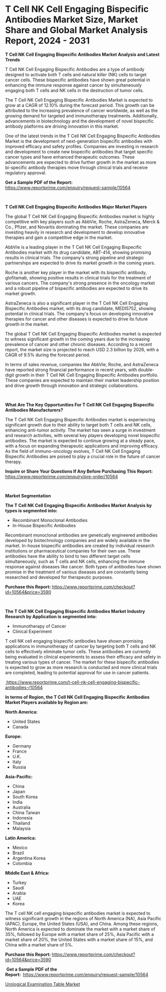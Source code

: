 <p><h1>T Cell NK Cell Engaging Bispecific Antibodies Market Size, Market Share and Global Market Analysis Report, 2024 - 2031</h1></p><p><strong>T Cell NK Cell Engaging Bispecific Antibodies Market Analysis and Latest Trends</strong></p>
<p><p>T Cell NK Cell Engaging Bispecific Antibodies are a type of antibody designed to activate both T cells and natural killer (NK) cells to target cancer cells. These bispecific antibodies have shown great potential in enhancing the immune response against cancer by simultaneously engaging both T cells and NK cells in the destruction of tumor cells.</p><p>The T Cell NK Cell Engaging Bispecific Antibodies Market is expected to grow at a CAGR of 12.10% during the forecast period. This growth can be attributed to the increasing prevalence of cancer worldwide, as well as the growing demand for targeted and immunotherapy treatments. Additionally, advancements in biotechnology and the development of novel bispecific antibody platforms are driving innovation in this market.</p><p>One of the latest trends in the T Cell NK Cell Engaging Bispecific Antibodies Market is the development of next-generation bispecific antibodies with improved efficacy and safety profiles. Companies are investing in research and development to create new bispecific antibodies that target specific cancer types and have enhanced therapeutic outcomes. These advancements are expected to drive further growth in the market as more bi-specific antibody therapies move through clinical trials and receive regulatory approval.</p></p>
<p><strong>Get a Sample PDF of the Report:&nbsp;</strong> <a href="https://www.reportprime.com/enquiry/request-sample/10564">https://www.reportprime.com/enquiry/request-sample/10564</a></p>
<p>&nbsp;</p>
<p><strong>T Cell NK Cell Engaging Bispecific Antibodies Major Market Players</strong></p>
<p><p>The global T Cell NK Cell Engaging Bispecific Antibodies market is highly competitive with key players such as AbbVie, Roche, AstraZeneca, Merck & Co., Pfizer, and Novartis dominating the market. These companies are investing heavily in research and development to develop innovative therapies and gain a competitive edge in the market.</p><p>AbbVie is a leading player in the T Cell NK Cell Engaging Bispecific Antibodies market with its drug candidate, ABT-414, showing promising results in clinical trials. The company's strong pipeline and strategic partnerships are expected to drive its market growth in the coming years.</p><p>Roche is another key player in the market with its bispecific antibody, glofitamab, showing positive results in clinical trials for the treatment of various cancers. The company's strong presence in the oncology market and a robust pipeline of bispecific antibodies are expected to drive its market growth.</p><p>AstraZeneca is also a significant player in the T Cell NK Cell Engaging Bispecific Antibodies market, with its drug candidate, MEDI5752, showing potential in clinical trials. The company's focus on developing innovative therapies for cancer and other diseases is expected to drive its future growth in the market.</p><p>The global T Cell NK Cell Engaging Bispecific Antibodies market is expected to witness significant growth in the coming years due to the increasing prevalence of cancer and other chronic diseases. According to a recent report, the market size is projected to reach USD 2.3 billion by 2026, with a CAGR of 9.5% during the forecast period.</p><p>In terms of sales revenue, companies like AbbVie, Roche, and AstraZeneca have reported strong financial performance in recent years, with double-digit growth in their T Cell NK Cell Engaging Bispecific Antibodies portfolio. These companies are expected to maintain their market leadership position and drive growth through innovation and strategic collaborations.</p></p>
<p>&nbsp;</p>
<p><strong>What Are The Key Opportunities For T Cell NK Cell Engaging Bispecific Antibodies Manufacturers?</strong></p>
<p><p>The T Cell NK Cell Engaging Bispecific Antibodies market is experiencing significant growth due to their ability to target both T cells and NK cells, enhancing anti-tumor activity. The market has seen a surge in investment and research activities, with several key players developing novel bispecific antibodies. The market is expected to continue growing at a steady pace, with a focus on expanding therapeutic applications and improving efficacy. As the field of immuno-oncology evolves, T Cell NK Cell Engaging Bispecific Antibodies are poised to play a crucial role in the future of cancer therapy.</p></p>
<p><strong>Inquire or Share Your Questions If Any Before Purchasing This Report:</strong> <a href="https://www.reportprime.com/enquiry/pre-order/10564">https://www.reportprime.com/enquiry/pre-order/10564</a></p>
<p>&nbsp;</p>
<p><strong>Market Segmentation</strong></p>
<p><strong>The T Cell NK Cell Engaging Bispecific Antibodies Market Analysis by types is segmented into:</strong></p>
<p><ul><li>Recombinant Monoclonal Antibodies</li><li>In-House Bispecific Antibodies</li></ul></p>
<p><p>Recombinant monoclonal antibodies are genetically engineered antibodies developed by biotechnology companies and are widely available in the market. In-house bispecific antibodies are created by individual research institutions or pharmaceutical companies for their own use. These antibodies have the ability to bind to two different target cells simultaneously, such as T cells and NK cells, enhancing the immune response against diseases like cancer. Both types of antibodies have shown promise in the treatment of various diseases and are constantly being researched and developed for therapeutic purposes.</p></p>
<p><strong>Purchase this Report:&nbsp;</strong><a href="https://www.reportprime.com/checkout?id=10564&price=3590">https://www.reportprime.com/checkout?id=10564&price=3590</a></p>
<p>&nbsp;</p>
<p><strong>The T Cell NK Cell Engaging Bispecific Antibodies Market Industry Research by Application is segmented into:</strong></p>
<p><ul><li>Immunotherapy of Cancer</li><li>Clinical Experiment</li></ul></p>
<p><p>T cell NK cell engaging bispecific antibodies have shown promising applications in immunotherapy of cancer by targeting both T cells and NK cells to effectively eliminate tumor cells. These antibodies are currently being evaluated in clinical experiments to assess their efficacy and safety in treating various types of cancer. The market for these bispecific antibodies is expected to grow as more research is conducted and more clinical trials are completed, leading to potential approval for use in cancer patients.</p></p>
<p><a href="https://www.reportprime.com/t-cell-nk-cell-engaging-bispecific-antibodies-r10564">&nbsp;https://www.reportprime.com/t-cell-nk-cell-engaging-bispecific-antibodies-r10564</a></p>
<p><strong>In terms of Region, the T Cell NK Cell Engaging Bispecific Antibodies Market Players available by Region are:</strong></p>
<p>
    <p> <strong> North America: </strong>
        <ul>
            <li>United States</li>
            <li>Canada</li>
        </ul>
        </p> 
    <p> <strong> Europe: </strong>
        <ul>
            <li>Germany</li>
            <li>France</li>
            <li>U.K.</li>
            <li>Italy</li>
            <li>Russia</li>
        </ul>
        </p> 
    <p> <strong> Asia-Pacific: </strong>
        <ul>
            <li>China</li>
            <li>Japan</li>
            <li>South Korea</li>
            <li>India</li>
            <li>Australia</li>
            <li>China Taiwan</li>
            <li>Indonesia</li>
            <li>Thailand</li>
            <li>Malaysia</li>
        </ul>
        </p> 
    <p> <strong> Latin America: </strong>
        <ul>
            <li>Mexico</li>
            <li>Brazil</li>
            <li>Argentina Korea</li>
            <li>Colombia</li>
        </ul>
        </p> 
    <p> <strong> Middle East & Africa: </strong>
        <ul>
            <li>Turkey</li>
            <li>Saudi</li>
            <li>Arabia</li>
            <li>UAE</li>
            <li>Korea</li>
        </ul>
    </p>
    </p>
<p><p>The T cell NK cell engaging bispecific antibodies market is expected to witness significant growth in the regions of North America (NA), Asia Pacific (APAC), Europe, the United States (USA), and China. Among these regions, North America is expected to dominate the market with a market share of 35%, followed by Europe with a market share of 25%, Asia Pacific with a market share of 20%, the United States with a market share of 15%, and China with a market share of 5%.</p></p>
<p><strong>Purchase this Report: </strong><a href="https://www.reportprime.com/checkout?id=10564&price=3590">https://www.reportprime.com/checkout?id=10564&price=3590</a></p>
<p>&nbsp;<strong>Get a Sample PDF of the Report:&nbsp;&nbsp;</strong><a href="https://www.reportprime.com/enquiry/request-sample/10564">https://www.reportprime.com/enquiry/request-sample/10564</a></p>
<p><strong></strong></p>
<p><p><a href="https://github.com/riwar777/Market-Research-Report-List-2/blob/main/urological-examination-table-market.md">Urological Examination Table Market</a></p></p>